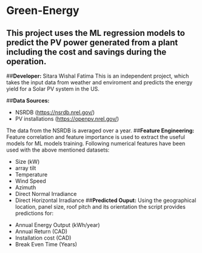 # Green-Energy
## This project uses the ML regression models to predict the PV power generated from a plant including the cost and savings during the operation.

##**Developer:** Sitara Wishal Fatima
This is an independent project, which takes the input data from weather and enviroment and predicts the energy yield for a Solar PV system in the US. 
 
##**Data Sources:**
- NSRDB (https://nsrdb.nrel.gov/)
- PV installations (https://openpv.nrel.gov/)

The data from the NSRDB is averaged over a year. 
##**Feature Engineering:**
Feature correlation and feature importance is used to extract the useful models for ML models training. 
Following numerical features have been used with the above mentioned datasets: 
- Size (kW)
- array tilt
- Temperature
- Wind Speed
- Azimuth
- Direct Normal Irradiance
- Direct Horizontal Irradiance 
##**Predicted Ouput:** 
Using the geographical location, panel size, roof pitch and its orientation the script provides predictions for:

* Annual Energy Output (kWh/year)
* Annual Return (CAD)
* Installation cost (CAD)
* Break Even Time (Years)
